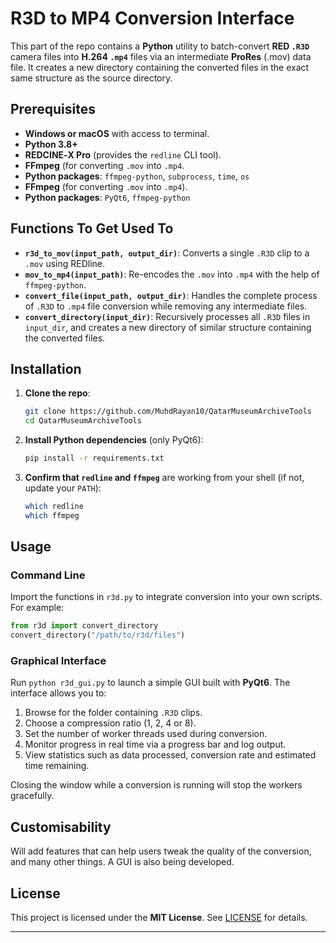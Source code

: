 # R3D to MP4 Conversion Interface

This part of the repo contains a **Python** utility to batch-convert **RED `.R3D`** camera files into **H.264 `.mp4`** files via an intermediate **ProRes** (.mov) data file. It creates a new directory containing the converted files in the exact same structure as the source directory.

## Prerequisites

* **Windows or macOS** with access to terminal.
* **Python 3.8+**
* **REDCINE‑X Pro** (provides the `redline` CLI tool).
* **FFmpeg** (for converting `.mov` into `.mp4`.
* **Python packages**: `ffmpeg-python`, `subprocess`, `time`, `os` 
* **FFmpeg** (for converting `.mov` into `.mp4`).
* **Python packages**: `PyQt6`, `ffmpeg-python`


## Functions To Get Used To

* **`r3d_to_mov(input_path, output_dir)`**: Converts a single `.R3D` clip to a `.mov` using REDline.
* **`mov_to_mp4(input_path)`**: Re-encodes the `.mov` into `.mp4` with the help of `ffmpeg-python`.
* **`convert_file(input_path, output_dir)`**: Handles the complete process of `.R3D` to `.mp4` file conversion while removing any intermediate files.
* **`convert_directory(input_dir)`**: Recursively processes all `.R3D` files in `input_dir`, and creates a new directory of similar structure containing the converted files.



## Installation

1. **Clone the repo**:

   ```bash
   git clone https://github.com/MuhdRayan10/QatarMuseumArchiveTools
   cd QatarMuseumArchiveTools
   ```
2. **Install Python dependencies** (only PyQt6):

   ```bash
   pip install -r requirements.txt
   ```
3. **Confirm that `redline` and `ffmpeg`** are working from your shell (if not, update your `PATH`):

   ```bash
   which redline
   which ffmpeg
   ```

## Usage

<Working on this section>

### Command Line

Import the functions in `r3d.py` to integrate conversion into your own scripts.
For example:

```python
from r3d import convert_directory
convert_directory("/path/to/r3d/files")
```

### Graphical Interface

Run `python r3d_gui.py` to launch a simple GUI built with **PyQt6**. The
interface allows you to:

1. Browse for the folder containing `.R3D` clips.
2. Choose a compression ratio (1, 2, 4 or 8).
3. Set the number of worker threads used during conversion.
4. Monitor progress in real time via a progress bar and log output.
5. View statistics such as data processed, conversion rate and estimated time
   remaining.

Closing the window while a conversion is running will stop the workers
gracefully.


## Customisability

Will add features that can help users tweak the quality of the conversion, and many other things. A GUI is also being developed.

## License

This project is licensed under the **MIT License**. See [LICENSE](https://opensource.org/license/mit) for details.

---